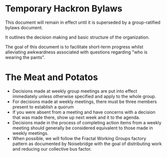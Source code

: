 Temporary Hackron Bylaws
========================

This document will remain in effect until it is superseded by a group-ratified
bylaws document.

It outlines the decision making and basic structure of the organization.

The goal of this document is to facilitate short-term progress whilst
alleviating awkwardness associated with questions regarding "who is wearing the
pants".

The Meat and Potatos
====================

* Decisions made at weekly group meetings are put into effect immediately unless
  otherwise specified and apply to the whole group.
* For decisions made at weekly meetings, there must be three members present to
  establish a quorum
* If you were absent from a meeting and have concerns with a decision that was
  made there, show up next week and it to the agenda.
* Decisions made in the process of completing action items from a weekly meeting
  should generally be considered equivalent to those made in weekly meetings.
* When possible, we will follow the Fractal Working Groups factory pattern as
  documented by Noisebridge with the goal of distributing work and reducing our
  collective bus factor.
